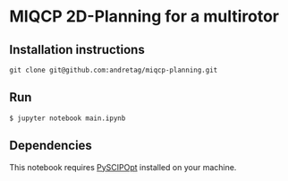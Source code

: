 # MIQCP 2D-Planning for a multirotor 

## Installation instructions
```
git clone git@github.com:andretag/miqcp-planning.git
```
## Run
```
$ jupyter notebook main.ipynb
```
## Dependencies
This notebook requires [PySCIPOpt](https://github.com/SCIP-Interfaces/PySCIPOpt) installed on your machine.
